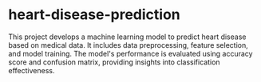 # heart-disease-prediction
This project develops a machine learning model to predict heart disease based on medical data. It includes data preprocessing, feature selection, and model training. The model's performance is evaluated using accuracy score and confusion matrix, providing insights into classification effectiveness.
